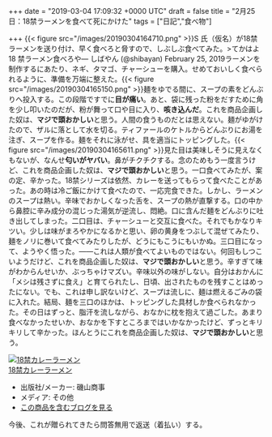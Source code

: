 
+++
date = "2019-03-04 17:09:32 +0000 UTC"
draft = false
title = "2月25日：18禁ラーメンを食べて死にかけた"
tags = ["日記","食べ物"]

+++
{{< figure src="/images/20190304164710.png"  >}}S 氏（仮名）が18禁ラーメンを送り付け、早く食べろと脅すので、しぶしぶ食べてみた。>てかはよ 18 禁ラーメン食べろや— しばやん (@shibayan) February 25, 2019<script async="" src="https://platform.twitter.com/widgets.js" charset="utf-8"></script>ラーメンを制作するにあたり、ネギ、タマゴ、チャーシューを購入。せめておいしく食べられるように、準備を万端に整えた。{{< figure src="/images/20190304165150.png"  >}}麺をゆでる間に、スープの素をどんぶりへ投入する。この段階ですでに**目が痛い**。あと、袋に残った粉をだすために角を少し叩いたのだが、粉が舞って口や目に入り、**咳き込んだ**。これを商品企画した奴は、**マジで頭おかしい**と思う。人間の食うものだとは思えない。麺がゆがけたので、ザルに落として水を切る。ティファールのケトルからどんぶりにお湯を注ぎ、スープを作る。麺をそれに泳がせ、具を適当にトッピングした。{{< figure src="/images/20190304165611.png"  >}}見た目は美味しそうに見えなくもないが、なんせ**匂いがヤバい**。鼻がチクチクする。念のためもう一度言うけど、これを商品企画した奴は、**マジで頭おかしい**と思う。一口食べてみたが、案の定、辛かった。18禁シリーズは依然、カレーを送ってもらって食べたことがあった。あの時は冷ご飯にかけて食べたので、一応完食できた。しかし、ラーメンのスープは熱い。辛味でおかしくなった舌を、スープの熱が直撃する。口の中から鼻腔に辛み成分の混じった湯気が逆流し、悶絶。口に含んだ麺をどんぶりに吐き出してしまった。二口目は、チャーシューと交互に食べた。それでもかなりキツい。少しは味がまろやかになるかと思い、卵の黄身をつぶして混ぜてみたり、麺をノリに巻いて食べてみたりしたが、どうにもこうにもいかぬ。三口目になって、ようやく悟った。――これは人類が食べてよいものではない。何回もしつこいようだけど、これを商品企画した奴は、**マジで頭おかしい**と思う。辛すぎて味がわからんせいか、ぶっちゃけマズい。辛味以外の味がしない。自分はおかんに「メシは残さずに食え」と育てられたし、日頃、出されたものを残すことはめったにない。でも、これは申し訳ないけど、スープは流しに、麺は燃えるごみの袋に入れた。結局、麺を三口のほかは、トッピングした具材しか食べられなかった。その日はずっと、脂汗を流しながら、おなかに枕を抱えて過ごした。あまり食べなかったせいか、おなかを下すところまではいかなかったけど、ずっとキリキリして辛かった。ほんとうにこれを商品企画した奴は、**マジで頭おかしい**と思う。<div class="hatena-asin-detail"><a href="http://www.amazon.co.jp/exec/obidos/ASIN/B010IRFJMS/bestylesnet-22/"><img src="https://images-fe.ssl-images-amazon.com/images/I/51Ya988PHUL._SL160_.jpg" class="hatena-asin-detail-image" alt="18禁カレーラーメン" title="18禁カレーラーメン"/></a><div class="hatena-asin-detail-info"><a href="http://www.amazon.co.jp/exec/obidos/ASIN/B010IRFJMS/bestylesnet-22/">18禁カレーラーメン</a><ul><li><span class="hatena-asin-detail-label">出版社/メーカー:</span> 磯山商事</li><li><span class="hatena-asin-detail-label">メディア:</span> その他</li><li><a href="http://d.hatena.ne.jp/asin/B010IRFJMS/bestylesnet-22" target="_blank">この商品を含むブログを見る</a></li></ul></div><div class="hatena-asin-detail-foot"></div></div>今後、これが贈られてきたら問答無用で返送（着払い）する。


